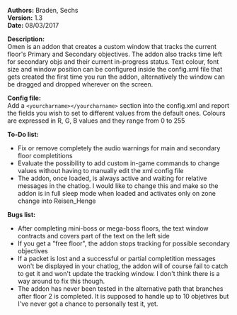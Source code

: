 **Authors:** Braden, Sechs  
**Version:** 1.3  
**Date:** 08/03/2017

**Description:**  
Omen is an addon that creates a custom window that tracks the current floor's Primary and Secondary objectives.
The addon also tracks time left for secondary objs and their current in-progress status.
Text colour, font size and window position can be configured inside the config.xml file that gets created the first time you run the addon, alternatively the window can be dragged and dropped wherever on the screen.

**Config file:**  
Add a `<yourcharname></yourcharname>` section into the config.xml and report the fields you wish to set to different values from the default ones.
Colours are expressed in R, G, B values and they range from 0 to 255

**To-Do list:**
* Fix or remove completely the audio warnings for main and secondary floor completitions
* Evaluate the possibility to add custom in-game commands to change values without having to manually edit the xml config file
* The addon, once loaded, is always active and waiting for relative messages in the chatlog. I would like to change this and make so the addon is in full sleep mode when loaded and activates only on zone change into Reisen_Henge

**Bugs list:**
* After completing mini-boss or mega-boss floors, the text window contracts and covers part of the text on the left side
* If you get a "free floor", the addon stops tracking for possible secondary objectives
* If a packet is lost and a successful or partial completition messages won't be displayed in your chatlog, the addon will of course fail to catch to get it and won't update the tracking window. I don't think there is a way around to fix this though.
* The addon has never been tested in the alternative path that branches after floor 2 is completed. It is supposed to handle up to 10 objetives but I've never got a chance to personally test it, yet.
